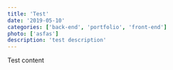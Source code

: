 ```yaml
---
title: 'Test'
date: '2019-05-10'
categories: ['back-end', 'portfolio', 'front-end']
photo: ['asfas']
description: 'test description'
---
```


Test content

